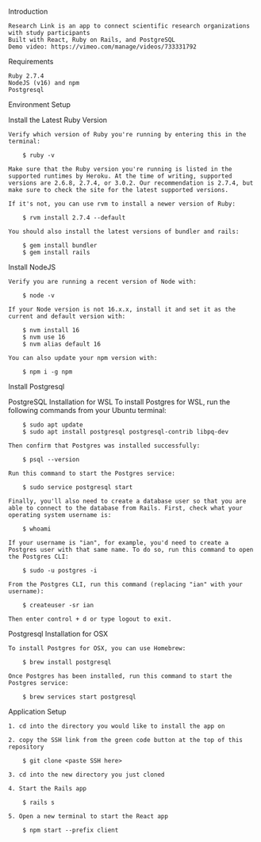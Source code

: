 Introduction

	Research Link is an app to connect scientific research organizations with study participants
	Built with React, Ruby on Rails, and PostgreSQL
	Demo video: https://vimeo.com/manage/videos/733331792


Requirements

	Ruby 2.7.4
	NodeJS (v16) and npm
	Postgresql
	
	
	
Environment Setup

Install the Latest Ruby Version

	Verify which version of Ruby you're running by entering this in the terminal:

		$ ruby -v

	Make sure that the Ruby version you're running is listed in the supported runtimes by Heroku. At the time of writing, supported versions are 2.6.8, 2.7.4, or 3.0.2. Our recommendation is 2.7.4, but make sure to check the site for the latest supported versions.

	If it's not, you can use rvm to install a newer version of Ruby:

		$ rvm install 2.7.4 --default

	You should also install the latest versions of bundler and rails:

		$ gem install bundler
		$ gem install rails


Install NodeJS

	Verify you are running a recent version of Node with:

		$ node -v

	If your Node version is not 16.x.x, install it and set it as the current and default version with:

		$ nvm install 16
		$ nvm use 16
		$ nvm alias default 16

	You can also update your npm version with:

		$ npm i -g npm


Install Postgresql

PostgreSQL Installation for WSL
	To install Postgres for WSL, run the following commands from your Ubuntu terminal:

		$ sudo apt update
		$ sudo apt install postgresql postgresql-contrib libpq-dev

	Then confirm that Postgres was installed successfully:

		$ psql --version
	
	Run this command to start the Postgres service:

		$ sudo service postgresql start
		
	Finally, you'll also need to create a database user so that you are able to connect to the database from Rails. First, check what your operating system username is:

		$ whoami
		
	If your username is "ian", for example, you'd need to create a Postgres user with that same name. To do so, run this command to open the Postgres CLI:

		$ sudo -u postgres -i
		
	From the Postgres CLI, run this command (replacing "ian" with your username):

		$ createuser -sr ian
	
	Then enter control + d or type logout to exit.


Postgresql Installation for OSX

	To install Postgres for OSX, you can use Homebrew:

		$ brew install postgresql

	Once Postgres has been installed, run this command to start the Postgres service:

		$ brew services start postgresql
		
		

Application Setup

	1. cd into the directory you would like to install the app on
	
	2. copy the SSH link from the green code button at the top of this repository
	
		$ git clone <paste SSH here>
	
	3. cd into the new directory you just cloned
	
	4. Start the Rails app
	
		$ rails s
	
	5. Open a new terminal to start the React app
	
		$ npm start --prefix client
	
	

